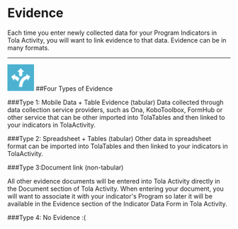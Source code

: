 # Evidence



Each time you enter newly collected data for your Program Indicators in Tola Activity, you will want to link evidence to that data. Evidence can be in many formats.


---

![](images/sm_tola-tables-icon-blue.png) 
##Four Types of Evidence

###Type 1: Mobile Data + Table Evidence (tabular)
Data collected through data collection service providers, such as Ona, KoboToolbox, FormHub or other service that can be  other imported into TolaTables and then linked to your indicators in TolaActivity. 

###Type 2: Spreadsheet + Tables (tabular)
Other data in spreadsheet format can be imported into TolaTables and then linked to your indicators in TolaActivity. 

###Type 3:Document link (non-tabular)

All other evidence documents will be entered into Tola Activity directly in the Document section of Tola Activity.  When entering your document, you will want to associate it with your indicator's Program so later it will be available in the Evidence section of the Indicator Data Form in Tola Activity.  

###Type 4: No Evidence :(
 
